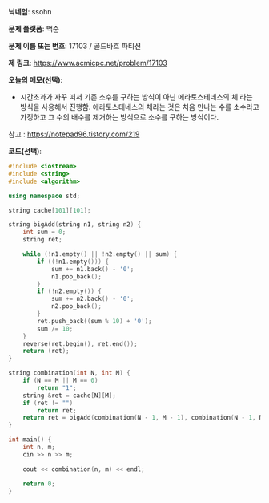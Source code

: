 **닉네임**: ssohn

**문제 플랫폼**: 백준

**문제 이름 또는 번호**: 17103 / 골드바흐 파티션

**제 링크**: https://www.acmicpc.net/problem/17103

**오늘의 메모(선택)**:

- 시간초과가 자꾸 떠서 기존 소수를 구하는 방식이 아닌 에라토스테네스의 체 라는 방식을 사용해서 진행함. 에라토스테네스의 체라는 것은 처음 만나는 수를 소수라고 가정하고 그 수의 배수를 제거하는 방식으로 소수를 구하는 방식이다.

참고 : https://notepad96.tistory.com/219

**코드(선택)**:

```c++
#include <iostream>
#include <string>
#include <algorithm>

using namespace std;

string cache[101][101];

string bigAdd(string n1, string n2) {
	int sum = 0;
	string ret;

	while (!n1.empty() || !n2.empty() || sum) {
		if ((!n1.empty())) {
			sum += n1.back() - '0';
			n1.pop_back();
		}
		if (!n2.empty()) {
			sum += n2.back() - '0';
			n2.pop_back();
		}
		ret.push_back((sum % 10) + '0');
		sum /= 10;
	}
	reverse(ret.begin(), ret.end());
	return (ret);
}

string combination(int N, int M) {
	if (N == M || M == 0)
		return "1";
	string &ret = cache[N][M];
	if (ret != "")
		return ret;
	return ret = bigAdd(combination(N - 1, M - 1), combination(N - 1, M));
}

int main() {
    int n, m;
    cin >> n >> m;

    cout << combination(n, m) << endl;

    return 0;
}
```
